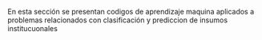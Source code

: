 En esta sección se presentan codigos de aprendizaje maquina aplicados a problemas relacionados con clasificación y prediccion de insumos institucuonales 
